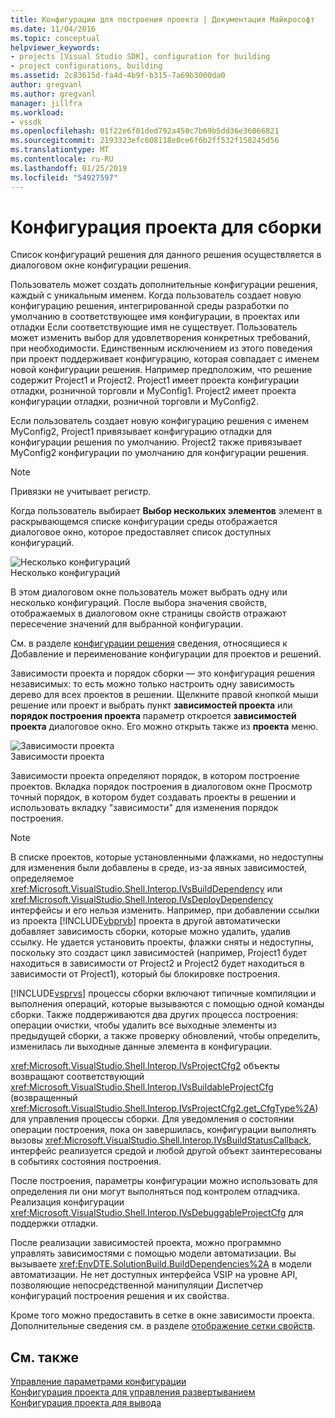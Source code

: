 ```yaml
---
title: Конфигурации для построения проекта | Документация Майкрософт
ms.date: 11/04/2016
ms.topic: conceptual
helpviewer_keywords:
- projects [Visual Studio SDK], configuration for building
- project configurations, building
ms.assetid: 2c83615d-fa4d-4b9f-b315-7a69b3000da0
author: gregvanl
ms.author: gregvanl
manager: jillfra
ms.workload:
- vssdk
ms.openlocfilehash: 01f22e6f01ded792a450c7b69b5dd36e36066821
ms.sourcegitcommit: 2193323efc608118e0ce6f6b2ff532f158245d56
ms.translationtype: MT
ms.contentlocale: ru-RU
ms.lasthandoff: 01/25/2019
ms.locfileid: "54927597"
---
```

# <a name="project-configuration-for-building"></a>Конфигурация проекта для сборки
Список конфигураций решения для данного решения осуществляется в диалоговом окне конфигурации решения.  
  
 Пользователь может создать дополнительные конфигурации решения, каждый с уникальным именем. Когда пользователь создает новую конфигурацию решения, интегрированной среды разработки по умолчанию в соответствующее имя конфигурации, в проектах или отладки Если соответствующие имя не существует. Пользователь может изменить выбор для удовлетворения конкретных требований, при необходимости. Единственным исключением из этого поведения при проект поддерживает конфигурацию, которая совпадает с именем новой конфигурации решения. Например предположим, что решение содержит Project1 и Project2. Project1 имеет проекта конфигурации отладки, розничной торговли и MyConfig1. Project2 имеет проекта конфигурации отладки, розничной торговли и MyConfig2.  
  
 Если пользователь создает новую конфигурацию решения с именем MyConfig2, Project1 привязывает конфигурацию отладки для конфигурации решения по умолчанию. Project2 также привязывает MyConfig2 конфигурации по умолчанию для конфигурации решения.  
  
> [!NOTE]
>  Привязки не учитывает регистр.  
  
 Когда пользователь выбирает **Выбор нескольких элементов** элемент в раскрывающемся списке конфигурации среды отображается диалоговое окно, которое предоставляет список доступных конфигураций.  
  
 ![Несколько конфигураций](../../extensibility/internals/media/vsmultiplecfgs.gif "vsMultipleCfgs")  
Несколько конфигураций  
  
 В этом диалоговом окне пользователь может выбрать одну или несколько конфигураций. После выбора значения свойств, отображаемых в диалоговом окне страницы свойств отражают пересечение значений для выбранной конфигурации.  
  
 См. в разделе [конфигурации решения](../../extensibility/internals/solution-configuration.md) сведения, относящиеся к Добавление и переименование конфигурации для проектов и решений.  
  
 Зависимости проекта и порядок сборки — это конфигурация решения независимых: то есть можно только настроить одну зависимость дерево для всех проектов в решении. Щелкните правой кнопкой мыши решение или проект и выбрать пункт **зависимостей проекта** или **порядок построения проекта** параметр откроется **зависимостей проекта** диалоговое окно. Его можно открыть также из **проекта** меню.  
  
 ![Зависимости проекта](../../extensibility/internals/media/vsprojdependencies.gif "vsProjDependencies")  
Зависимости проекта  
  
 Зависимости проекта определяют порядок, в котором построение проектов. Вкладка порядок построения в диалоговом окне Просмотр точный порядок, в котором будет создавать проекты в решении и использовать вкладку "зависимости" для изменения порядок построения.  
  
> [!NOTE]
>  В списке проектов, которые установленными флажками, но недоступны для изменения были добавлены в среде, из-за явных зависимостей, определяемое <xref:Microsoft.VisualStudio.Shell.Interop.IVsBuildDependency> или <xref:Microsoft.VisualStudio.Shell.Interop.IVsDeployDependency> интерфейсы и его нельзя изменить. Например, при добавлении ссылки из проекта [!INCLUDE[vbprvb](../../code-quality/includes/vbprvb_md.md)] проекта в другой автоматически добавляет зависимость сборки, которые можно удалить, удалив ссылку. Не удается установить проекты, флажки сняты и недоступны, поскольку это создаст цикл зависимостей (например, Project1 будет находиться в зависимости от Project2 и Project2 будет находиться в зависимости от Project1), который бы блокировке построения.  
  
 [!INCLUDE[vsprvs](../../code-quality/includes/vsprvs_md.md)] процессы сборки включают типичные компиляции и выполнения операций, которые вызываются с помощью одной команды сборки. Также поддерживаются два других процесса построения: операции очистки, чтобы удалить все выходные элементы из предыдущей сборки, а также проверку обновлений, чтобы определить, изменилась ли выходные данные элемента в конфигурации.  
  
 <xref:Microsoft.VisualStudio.Shell.Interop.IVsProjectCfg2> объекты возвращают соответствующий <xref:Microsoft.VisualStudio.Shell.Interop.IVsBuildableProjectCfg> (возвращенный <xref:Microsoft.VisualStudio.Shell.Interop.IVsProjectCfg2.get_CfgType%2A>) для управления процессы сборки. Для уведомления о состоянии операции построения, пока он завершилась, конфигурации выполнять вызовы <xref:Microsoft.VisualStudio.Shell.Interop.IVsBuildStatusCallback>, интерфейс реализуется средой и любой другой объект заинтересованы в событиях состояния построения.  
  
 После построения, параметры конфигурации можно использовать для определения ли они могут выполняться под контролем отладчика. Реализация конфигурации <xref:Microsoft.VisualStudio.Shell.Interop.IVsDebuggableProjectCfg> для поддержки отладки.  
  
 После реализации зависимостей проекта, можно программно управлять зависимостями с помощью модели автоматизации. Вы вызываете <xref:EnvDTE.SolutionBuild.BuildDependencies%2A> в модели автоматизации. Не нет доступных интерфейса VSIP на уровне API, позволяющие непосредственной манипуляции Диспетчер конфигураций построения решения и их свойства.  
  
 Кроме того можно предоставить в сетке в окне зависимости проекта. Дополнительные сведения см. в разделе [отображение сетки свойств](../../extensibility/internals/properties-display-grid.md).  
  
## <a name="see-also"></a>См. также  
 [Управление параметрами конфигурации](../../extensibility/internals/managing-configuration-options.md)   
 [Конфигурация проекта для управления развертыванием](../../extensibility/internals/project-configuration-for-managing-deployment.md)   
 [Конфигурация проекта для вывода](../../extensibility/internals/project-configuration-for-output.md)